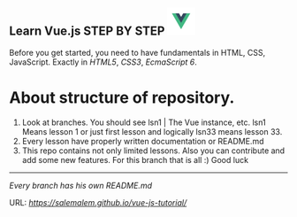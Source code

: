 ## Learn Vue.js STEP BY STEP <img src="https://raw.githubusercontent.com/vuejs/art/master/logo.png" width=50px title="Learn Vue.js STEP BY STEP">

Before you get started, you need to have fundamentals in HTML, CSS, JavaScript.
Exactly in _HTML5_, _CSS3_, _EcmaScript 6_.

# About structure of repository.
1. Look at branches. You should see lsn1 | The Vue instance, etc. lsn1 Means lesson 1 or just first lesson and logically lsn33 means lesson 33.
2. Every lesson have properly written documentation or README.md
3. This repo contains not only limited lessons. 
Also you can contribute and add some new features.
For this branch that is all :) Good luck
---
_Every branch has his own README.md_ 

URL: *https://salemalem.github.io/vue-js-tutorial/*
